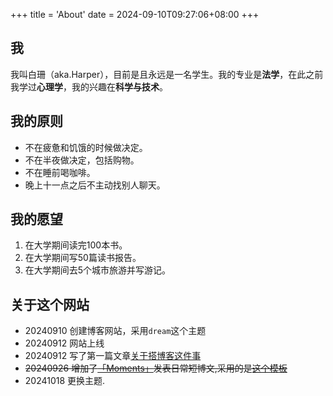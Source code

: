 +++
title = 'About'
date = 2024-09-10T09:27:06+08:00
+++

## 我

我叫白珊（aka.Harper），目前是且永远是一名学生。我的专业是**法学**，在此之前我学过**心理学**，我的兴趣在**科学与技术**。


## 我的原则

- 不在疲惫和饥饿的时候做决定。
- 不在半夜做决定，包括购物。
- 不在睡前喝咖啡。
- 晚上十一点之后不主动找别人聊天。

## 我的愿望

1. 在大学期间读完100本书。
2. 在大学期间写50篇读书报告。
3. 在大学期间去5个城市旅游并写游记。

## 关于这个网站

- 20240910 创建博客网站，采用`dream`这个主题
- 20240912 网站上线
- 20240912 写了第一篇文章[关于搭博客这件事](content/posts/aboutblog.md)
- ~~20240926 增加了[「Moments」](https://moments.harperby.cloudns.be/)发表日常短博文,采用的是[这个模板](https://themes.gohugo.io/themes/hugo-theme-moments/)~~
- 20241018 更换主题.